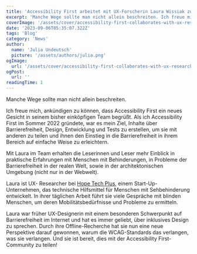 ```yaml
---
title: 'Accessibility First arbeitet mit UX-Forscherin Laura Wissiak zusammen'
excerpt: 'Manche Wege sollte man nicht allein beschreiten. Ich freue mich, ankündigen zu können, dass Accessibility First ein neues Gesicht in seinem bisher einköpfigen Team begrüßt. Als ich Accessibility First im Sommer 2022 gründete, war es mein Ziel, Inhalte über Barrierefreiheit und Design zu erstellen, ...'
coverImage: '/assets/cover/accessibility-first-collaborates-with-ux-researcher-laura-wissiak/cover.png'
date: '2023-09-06T05:35:07.322Z'
tags: 'Blog'
category: 'News'
author:
  name: 'Julia Undeutsch'
  picture: '/assets/authors/julia.png'
ogImage:
  url: '/assets/cover/accessibility-first-collaborates-with-ux-researcher-laura-wissiak/cover.png'
ogPost:
  url: ''
readingTime: 1
---
```


Manche Wege sollte man nicht allein beschreiten.

Ich freue mich, ankündigen zu können, dass Accessibility First ein neues Gesicht in seinem bisher einköpfigen Team begrüßt. Als ich Accessibility First im Sommer 2022 gründete, war es mein Ziel, Inhalte über Barrierefreiheit, Design, Entwicklung und Tests zu erstellen, um sie mit anderen zu teilen und ihnen den Einstieg in die Barrierefreiheit in ihrem Bereich auf einfache Weise zu erleichtern.

Mit Laura im Team erhalten die Leserinnen und Leser mehr Einblick in praktische Erfahrungen mit Menschen mit Behinderungen, in Probleme der Barrierefreiheit in der realen Welt, sowie in der architektonischen Umgebung (nicht nur in der Webwelt).

Laura ist UX- Researcher bei [Hope Tech Plus](https://www.hopetech.vision/), einem Start-Up-Unternehmen, das technische Hilfsmittel für Menschen mit Sehbehinderung entwickelt. In ihrer täglichen Arbeit führt sie viele Gespräche mit blinden Menschen, um deren Mobilitätsbedürfnisse und Probleme zu ermitteln.

Laura war früher UX-Designerin mit einem besonderen Schwerpunkt auf Barrierefreiheit im Internet und hat es immer geliebt, über inklusives Design zu sprechen. Durch ihre Offline-Recherche hat sie nun eine neue Perspektive darauf gewonnen, warum die WCAG-Standards das verlangen, was sie verlangen. Und sie ist bereit, dies mit der Accessibility First-Community zu teilen!
